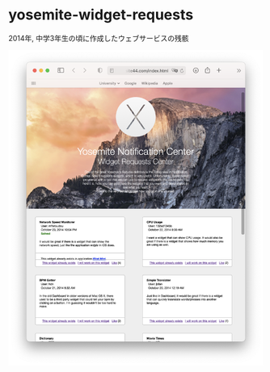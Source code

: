 # yosemite-widget-requests
2014年, 中学3年生の頃に作成したウェブサービスの残骸

![alt text](https://github.com/trombiano1/yosemite-widget-requests/blob/main/screenshot.png)
